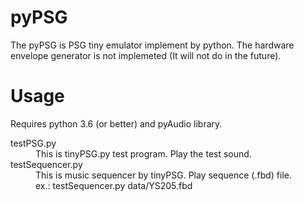 # pyPSG
The pyPSG is PSG tiny emulator implement by python.
The hardware envelope generator is not implemeted (It will not do in the future).

# Usage

Requires python 3.6 (or better) and pyAudio library.

<dl>
  <dt>testPSG.py</dt>
  <dd>This is tinyPSG.py test program. Play the test sound.</dd>

  <dt>testSequencer.py</dt>
  <dd>This is music sequencer by tinyPSG. Play sequence (.fbd) file.<br/>ex.: testSequencer.py data/YS205.fbd</dd>
</dl>
